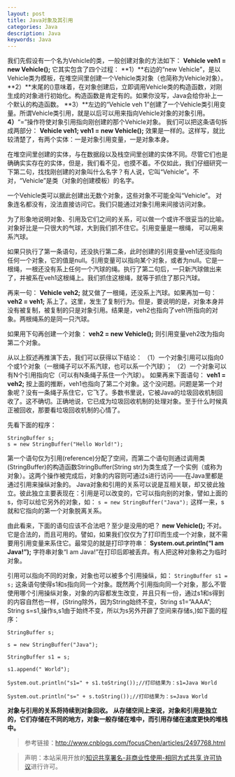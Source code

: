 ```yaml
---
layout: post
title: Java对象及其引用
categories: Java
description: Java
keywords: Java
---
```


我们先假设有一个名为Vehicle的类，一般创建对象的方法如下：
**Vehicle veh1 = new Vehicle();**
它其实包含了四个过程：
**1）**右边的“new Vehicle”，是以Vehicle类为模板，在堆空间里创建一个Vehicle类对象（也简称为Vehicle对象）。
**2）**末尾的()意味着，在对象创建后，立即调用Vehicle类的构造函数，对刚生成的对象进行初始化。构造函数是肯定有的。如果你没写，Java会给你补上一个默认的构造函数。
**3）**左边的“Vehicle veh 1”创建了一个Vehicle类引用变量。所谓Vehicle类引用，就是以后可以用来指向Vehicle对象的对象引用。
**4）**“=”操作符使对象引用指向刚创建的那个Vehicle对象。
我们可以把这条语句拆成两部分：
**Vehicle veh1;
veh1 = new Vehicle();**
效果是一样的。这样写，就比较清楚了，有两个实体：一是对象引用变量，一是对象本身。

在堆空间里创建的实体，与在数据段以及栈空间里创建的实体不同。尽管它们也是确确实实存在的实体，但是，我们看不见，也摸不着。不仅如此，我们仔细研究一下第二句，找找刚创建的对象叫什么名字？有人说，它叫“Vehicle”。不对，“Vehicle”是类（对象的创建模板）的名字。

 一个Vehicle类可以据此创建出无数个对象，这些对象不可能全叫“Vehicle”。 对象连名都没有，没法直接访问它。我们只能通过对象引用来间接访问对象。
      
 为了形象地说明对象、引用及它们之间的关系，可以做一个或许不很妥当的比喻。对象好比是一只很大的气球，大到我们抓不住它。引用变量是一根绳， 可以用来系汽球。

如果只执行了第一条语句，还没执行第二条，此时创建的引用变量veh1还没指向任何一个对象，它的值是null。引用变量可以指向某个对象，或者为null。它是一根绳，一根还没有系上任何一个汽球的绳。执行了第二句后，一只新汽球做出来了，并被系在veh1这根绳上。我们抓住这根绳，就等于抓住了那只汽球。

再来一句：
**Vehicle veh2;**
就又做了一根绳，还没系上汽球。如果再加一句：
**veh2 = veh1;**
系上了。这里，发生了复制行为。但是，要说明的是，对象本身并没有被复制，被复制的只是对象引用。结果是，veh2也指向了veh1所指向的对象。两根绳系的是同一只汽球。

如果用下句再创建一个对象：
**veh2 = new Vehicle();**
则引用变量veh2改为指向第二个对象。

从以上叙述再推演下去，我们可以获得以下结论：
（1）一个对象引用可以指向0个或1个对象（一根绳子可以不系汽球，也可以系一个汽球）；
（2）一个对象可以有N个引用指向它（可以有N条绳子系住一个汽球）。
 如果再来下面语句：
 **veh1 = veh2;**
按上面的推断，veh1也指向了第二个对象。这个没问题。问题是第一个对象呢？没有一条绳子系住它，它飞了。多数书里说，它被Java的垃圾回收机制回收了。这不确切。正确地说，它已成为垃圾回收机制的处理对象。至于什么时候真正被回收，那要看垃圾回收机制的心情了。

先看下面的程序：
```
StringBuffer s;
s = new StringBuffer("Hello World!");
```
第一个语句仅为引用(reference)分配了空间，而第二个语句则通过调用类(StringBuffer)的构造函数StringBuffer(String str)为类生成了一个实例（或称为对象）。这两个操作被完成后，对象的内容则可通过s进行访问——在Java里都是通过引用来操纵对象的。
Java对象和引用的关系可以说是互相关联，却又彼此独立。彼此独立主要表现在：引用是可以改变的，它可以指向别的对象，譬如上面的s，你可以给它另外的对象，如：
`s = new StringBuffer("Java");`
这样一来，s就和它指向的第一个对象脱离关系。

由此看来，下面的语句应该不合法吧？至少是没用的吧？
**new Vehicle();**
不对。它是合法的，而且可用的。譬如，如果我们仅仅为了打印而生成一个对象，就不需要用引用变量来系住它。最常见的就是打印字符串：
**System.out.println(“I am Java!”);**
字符串对象“I am Java!”在打印后即被丢弃。有人把这种对象称之为临时对象。

引用可以指向不同的对象，对象也可以被多个引用操纵，如：
`StringBuffer s1 = s;`
这条语句使得s1和s指向同一个对象。既然两个引用指向同一个对象，那么不管使用哪个引用操纵对象，对象的内容都发生改变，并且只有一份，通过s1和s得到的内容自然也一样，(String除外，因为String始终不变，String s1=”AAAA”; String s=s1,操作s,s1由于始终不变，所以为s另外开辟了空间来存储s,)如下面的程序：
```
StringBuffer s;

s = new StringBuffer("Java");

StringBuffer s1 = s;

s1.append(" World");

System.out.println("s1=" + s1.toString());//打印结果为：s1=Java World

System.out.println("s=" + s.toString());//打印结果为：s=Java World
```

**对象与引用的关系将持续到对象回收。**
**从存储空间上来说，对象和引用是独立的，它们存储在不同的地方，对象一般存储在堆中，而引用存储在速度更快的堆栈中。**

> 参考链接：http://www.cnblogs.com/focusChen/articles/2497768.html

> 声明：本站采用开放的[知识共享署名-非商业性使用-相同方式共享 许可协议](https://creativecommons.org/licenses/by-nc-sa/3.0/deed.zh)进行许可。
